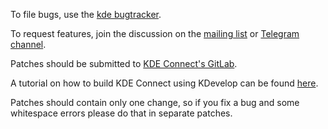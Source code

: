 To file bugs, use the [kde bugtracker](https://bugs.kde.org/describecomponents.cgi?product=kdeconnect).

To request features, join the discussion on the [mailing list](https://mail.kde.org/mailman/listinfo/kdeconnect) or [Telegram channel](https://t.me/joinchat/AOS6gA37orb2dZCLhqbZjg).

Patches should be submitted to [KDE Connect's GitLab](https://invent.kde.org/kde/kdeconnect-kde).

A tutorial on how to build KDE Connect using KDevelop can be found [here](https://nicolasfella.wordpress.com/2018/03/30/building-kde-connect/).

Patches should contain only one change, so if you fix a bug and some whitespace errors please do that in separate patches.
